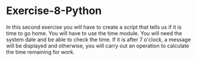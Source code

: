 # Exercise-8-Python
In this second exercise you will have to create a script that tells us if it is time to go home. You will have to use the time module. You will need the system date and be able to check the time.  If it is after 7 o'clock, a message will be displayed and otherwise, you will carry out an operation to calculate the time remaining for work.
